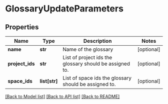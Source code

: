 # GlossaryUpdateParameters

## Properties
Name | Type | Description | Notes
------------ | ------------- | ------------- | -------------
**name** | **str** | Name of the glossary | [optional] 
**project_ids** | **str** | List of project ids the glossary should be assigned to. | [optional] 
**space_ids** | **list[str]** | List of space ids the glossary should be assigned to. | [optional] 

[[Back to Model list]](../README.md#documentation-for-models) [[Back to API list]](../README.md#documentation-for-api-endpoints) [[Back to README]](../README.md)



